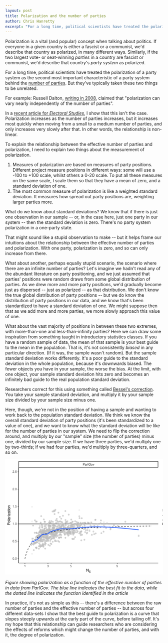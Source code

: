```yaml
---
layout: post
title: Polarization and the number of parties
author: Chris Hanretty
excerpt: "For a long time, political scientists have treated the polarization of a party system as the second most important characteristic of a party system behind the number of parties. But they've typically taken these two things to be unrelated."
---
```


Polarization is a vital (and popular) concept when talking about
politics. If everyone in a given country is either a fascist or a
communist, we'd describe that country as polarized, in many different
ways. Similarly, if the two largest vote- or seat-winning *parties* in
a country are fascist or communist, we'd describe that country's
*party system* as polarized.

For a long time, political scientists have treated the polarization of
a party system as the second most important characteristic of a party
system behind the [number of
parties](https://en.wikipedia.org/wiki/Effective_number_of_parties). But
they've typically taken these two things to be unrelated. 

For example: Russell Dalton, [writing in
2008](https://doi.org/10.1177%2F0010414008315860), claimed that
"polarization can vary nearly independently of the number of parties".

In a [recent article for *Electoral
Studies*](https://doi.org/10.1016/j.electstud.2022.102459), I show
that this isn't the case. Polarization increases as the number of
parties increases, but it increases most quickly when moving from a
small to a medium number of parties, and only increases very slowly
after that. In other words, the relationship is non-linear.

To explain the relationship between the effective number of parties
and polarization, I need to explain two things about the measurement
of polarization.

1. Measures of polarization are based on measures of party
   positions. Different project measure positions in different ways:
   some will use a -100 to +100 scale, whilst others a 0-20 scale. To
   put all these measures on the same scale, I scale them so that they
   have a mean of zero, and a standard deviation of one.
2. The most common measure of polarization is like a weighted standard
   deviation. It measures how spread out party positions are,
   weighting larger parties more.
   
What do we know about standard deviations? We know that if there is
just one observation in our sample -- or, in the case here, just one
party in our system -- then the standard deviation is zero. There's no
party system polarization in a one-party state.

That might sound like a stupid observation to make -- but it helps
frame our intuitions about the relationship between the effective
number of parties and polarization. With one party, polarization is
zero, and so can only increase from there.

What about another, perhaps equally stupid scenario, the scenario
where there are an infinite number of parties? Let's imagine we hadn't
read any of the abundant literature on party positioning, and we just
assumed that parties' positions were random draws from some global
distribution of parties. As we drew more and more party positions,
we'd gradually become just as dispersed -- just as polarized -- as
that distribution. We don't know the true global distribution of party
positions -- but we do know the distribution of party positions in our
data, and we know that's been standardized to have a standard
deviation of one. We might suppose then that as we add more and more
parties, we more slowly approach this value of one.

What about the vast majority of positions in between these two
extremes, with more-than-one and less-than-infinity parties? Here we
can draw some inspiration from something taught in introductory
statistics classes. If you have a random sample of data, the mean of
that sample is your best guide to the mean in the population. That is,
it's not consistently *biased* in any particular direction. (If it
was, the sample wasn't random). But the sample standard deviation
works differently. It's a poor guide to the standard deviation in the
whole population, because it's downwards biased. The fewer objects you
have in your sample, the worse the bias. At the limit, with one
object, your sample standard deviation hits zero and becomes an
infinitely bad guide to the real population standard deviation.

Researchers correct for this using something called [Bessel's
correction](https://en.wikipedia.org/wiki/Bessel%27s_correction). You
take your sample standard deviation, and multiply it by your sample
size divided by your sample size minus one.

Here, though, we're not in the position of having a sample and wanting
to work back to the population standard deviation. We think we know
the overall standard deviation of party positions (it's been
standardized to a value of one), and we want to know what the standard
deviation will be like for the number of parties in our system. We
need to flip the correction around, and multiply by our "sample" size
(the number of parties) minus one, divided by our sample size. If we
have three parties, we'd multiply one by two-thirds; if we had four
parties, we'd multiply by three-quarters, and so on.


![Polarization as a function of the effective number of parties in data from ParlGov](/images/2022-04-26-polarization.png)

*Figure showing polarization as a function of the effective number of parties in data from ParlGov. The blue line indicates the best fit to the data, while the dotted line indicates the function identified in the article*

In practice, it's not as simple as this -- there's a difference
between the raw number of parties and the effective number of parties
-- but across four different data-sets I show that the best guide to
polarization is a curve that slopes steeply upwards at the early part
of the curve, before tailing off. It's my hope that this relationship
can guide researchers who are considering the effects of reforms which
might change the number of parties, and with it, the degree of
polarization.
